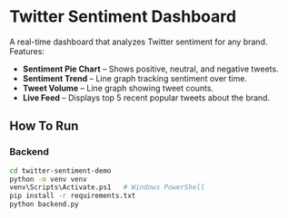# Twitter Sentiment Dashboard

A real-time dashboard that analyzes Twitter sentiment for any brand. Features:

- **Sentiment Pie Chart** – Shows positive, neutral, and negative tweets.
- **Sentiment Trend** – Line graph tracking sentiment over time.
- **Tweet Volume** – Line graph showing tweet counts.
- **Live Feed** – Displays top 5 recent popular tweets about the brand.

## How To Run

### Backend
```bash
cd twitter-sentiment-demo
python -m venv venv
venv\Scripts\Activate.ps1   # Windows PowerShell
pip install -r requirements.txt
python backend.py
